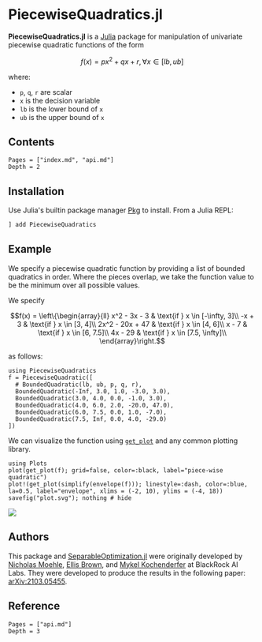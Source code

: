 # PiecewiseQuadratics.jl

**PiecewiseQuadratics.jl** is a [Julia](http://julialang.org) package for manipulation of univariate piecewise quadratic functions of the form
```math
f(x) = p x^2 + q x + r, ∀ x ∈ [lb, ub]
```
where:
* `p`, `q`, `r` are scalar
* `x` is the decision variable
* `lb` is the lower bound of `x`
* `ub` is the upper bound of `x`


## Contents

```@contents
Pages = ["index.md", "api.md"]
Depth = 2
```


## Installation
Use Julia's builtin package manager [Pkg](https://docs.julialang.org/en/v1/stdlib/Pkg/) to install.
From a Julia REPL:
```Julia
] add PiecewiseQuadratics
```

## Example
We specify a piecewise quadratic function by providing a list of bounded quadratics in order. Where the pieces overlap, we take the function value to be the minimum over all possible values.

We specify

```math
f(x) = \left\{\begin{array}{ll}
  x^2 - 3x - 3 & \text{if } x \in [-\infty, 3]\\
  -x + 3 & \text{if } x \in [3, 4]\\
  2x^2 - 20x + 47 & \text{if } x \in [4, 6]\\
  x - 7 & \text{if } x \in [6, 7.5]\\
  4x - 29 & \text{if } x \in [7.5, \infty]\\
\end{array}\right.
```

as follows:

```@example 1
using PiecewiseQuadratics
f = PiecewiseQuadratic([
  # BoundedQuadratic(lb, ub, p, q, r),
  BoundedQuadratic(-Inf, 3.0, 1.0, -3.0, 3.0),
  BoundedQuadratic(3.0, 4.0, 0.0, -1.0, 3.0),
  BoundedQuadratic(4.0, 6.0, 2.0, -20.0, 47.0),
  BoundedQuadratic(6.0, 7.5, 0.0, 1.0, -7.0),
  BoundedQuadratic(7.5, Inf, 0.0, 4.0, -29.0)
])
```

We can visualize the function using [`get_plot`](@ref) and any common plotting library.
```@example 1
using Plots
plot(get_plot(f); grid=false, color=:black, label="piece-wise quadratic")
plot!(get_plot(simplify(envelope(f))); linestyle=:dash, color=:blue, la=0.5, label="envelope", xlims = (-2, 10), ylims = (-4, 18))
savefig("plot.svg"); nothing # hide
```

![](plot.svg)


## Authors
This package and [SeparableOptimization.jl](https://github.com/JuliaFirstOrder/SeparableOptimization.jl) were originally developed by [Nicholas Moehle](https://www.nicholasmoehle.com/), [Ellis Brown](http://ellisbrown.github.io), and [Mykel Kochenderfer](https://mykel.kochenderfer.com/) at BlackRock AI Labs.  They were developed to produce the results in the following paper: [arXiv:2103.05455](https://arxiv.org/abs/2103.05455).


## Reference
```@contents
Pages = ["api.md"]
Depth = 3
```
